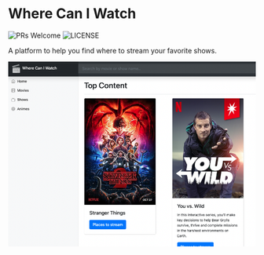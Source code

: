# Where Can I Watch
![PRs Welcome](https://badgen.net/static/PRs/Welcome/green) ![LICENSE](https://badgen.net/static/LICENSE/Unlicense) 

A platform to help you find where to stream your favorite shows.

![Screenshot](https://raw.githubusercontent.com/ronaldl29/wherecaniwatch/refs/heads/main/README-image.png)
